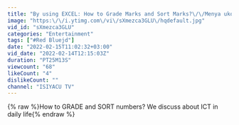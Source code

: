 ```yaml
---
title: "By using EXCEL: How to Grade Marks and Sort Marks?\/\/Menya uko bakora GRADE na SORT"
image: "https:\/\/i.ytimg.com\/vi\/sXmezca3GLU\/hqdefault.jpg"
vid_id: "sXmezca3GLU"
categories: "Entertainment"
tags: ["#Red Bluejd"]
date: "2022-02-15T11:02:32+03:00"
vid_date: "2022-02-14T12:15:03Z"
duration: "PT25M13S"
viewcount: "68"
likeCount: "4"
dislikeCount: ""
channel: "ISIYACU TV"
---
```

{% raw %}How to GRADE and SORT numbers? We discuss about ICT in daily life{% endraw %}
